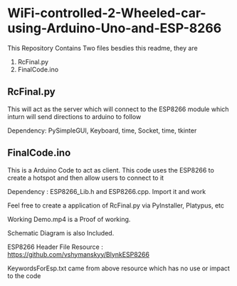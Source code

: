 # WiFi-controlled-2-Wheeled-car-using-Arduino-Uno-and-ESP-8266
This Repository Contains Two files besdies this readme, they are
  1. RcFinal.py
  2. FinalCode.ino

## RcFinal.py
This will act as the server which will connect to the ESP8266 module which inturn will send directions to arduino to follow


Dependency: PySimpleGUI, Keyboard, time, Socket, time, tkinter

## FinalCode.ino
This is a Arduino Code to act as client. This code uses the ESP8266 to create a hotspot and then allow users to connect to it 


Dependency : ESP8266_Lib.h and ESP8266.cpp.  Import it and work

Feel free to create a application of RcFinal.py via PyInstaller, Platypus, etc 


Working Demo.mp4 is a Proof of working. 

Schematic Diagram is also Included. 


ESP8266 Header File Resource : https://github.com/vshymanskyy/BlynkESP8266

KeywordsForEsp.txt came from above resource which has no use or impact to the code
